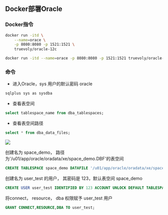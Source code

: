 <!--
 * @Description: 
 * @Version: 1.0
 * @Autor: DaLao
 * @Email: dalao_li@163.com
 * @Date: 2021-01-16 17:59:34
 * @LastEditors: dalao
 * @LastEditTime: 2022-04-03 19:50:36
-->

## Docker部署Oracle


### Docker指令

```sh
docker run -itd \
    --name=orace \
    -p 8080:8080 -p 1521:1521 \
    truevoly/oracle-12c
```

```sh
docker run -itd --name=orace -p 8080:8080 -p 1521:1521 truevoly/oracle-12c
```


### 命令

- 进入Oracle，sys 用户的默认密码 oracle

```sh
sqlplus sys as sysdba
```


- 查看表空间

```sql
select tablespace_name from dba_tablespaces;
```


- 查看表空间路径

```sql
select * from dba_data_files;
```

![](https://cdn.hurra.ltd/img/20201130153639.png)

创建名为 space_demo， 路径为'/u01/app/oracle/oradata/xe/space_demo.DBF'的表空间

```sql 
CREATE TABLESPACE space_demo DATAFILE '/u01/app/oracle/oradata/xe/space_demo.DBF' SIZE 32M AUTOEXTEND ON NEXT 32M MAXSIZE 20480M EXTENT MANAGEMENT LOCAL;
```

创建名为 user_test 的用户， 其密码是 123，默认表空间 space_demo
```sql
CREATE USER user_test IDENTIFIED BY 123 ACCOUNT UNLOCK DEFAULT TABLESPACE space_demo;
```

将connect， resource， dba 权限赋予 user_test 用户
```sql
GRANT CONNECT,RESOURCE,DBA TO user_test;
```


